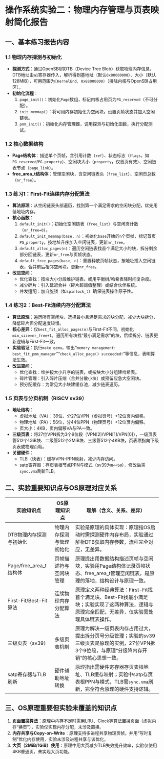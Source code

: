# 操作系统实验二：物理内存管理与页表映射简化报告
## 一、基本练习报告内容
### 1.1 物理内存探测与初始化
- **探测方式**：通过OpenSBI的DTB（Device Tree Blob）获取物理内存信息，DTB地址由`a1`寄存器传入，解析得到基地址（默认`0x80000000`）、大小（默认128MiB），可用范围为`[KernelEnd, 0x88000000)`（排除内核与OpenSBI占用区）。
- **初始化流程**：
  1. `page_init()`：初始化`Page`数组，标记内核占用页为`PG_reserved`（不可分配）。
  2. `init_memmap()`：将可用内存初始化为空闲块，设置页帧状态并加入空闲链表。
  3. `pmm_init()`：初始化内存管理器，调用探测与初始化函数，执行分配测试。

### 1.2 核心数据结构
- **Page结构体**：描述单个页帧，含引用计数（`ref`）、状态标志（`flags`，如`PG_reserved`/`PG_property`）、空闲块大小（`property`，仅首页有效）、空闲链表节点（`page_link`）。
- **free_area_t结构体**：管理空闲块，含空闲链表头（`free_list`）、空闲页总数（`nr_free`）。

### 1.3 练习1：First-Fit连续内存分配算法
- **算法原理**：从空闲链表头部遍历，找到第一个满足需求的空闲块分配，优先用低地址内存。
- **核心函数**：
  1. `default_init()`：初始化空闲链表（`free_list`）与空闲页计数（`nr_free=0`）。
  2. `default_init_memmap(base, n)`：初始化`base`开始的`n`个页帧，标记首页`PG_property`，按地址升序加入空闲链表，更新`nr_free`。
  3. `default_alloc_pages(n)`：遍历空闲链表找首个满足大小的块，拆分剩余部分回链表，更新`nr_free`与页帧状态。
  4. `default_free_pages(base, n)`：重置释放页帧状态，按地址插入空闲链表，合并前后相邻空闲块，更新`nr_free`。
- **改进空间**：
  - 优化查找：按块大小分段维护链表，或用平衡树/哈希表降时间复杂度。
  - 减少碎片：引入延迟合并（碎片超阈值整理）或结合伙伴系统。
  - 并发适配：加自旋锁（如`spinlock_t`）确保链表操作原子性。

### 1.4 练习2：Best-Fit连续内存分配算法
- **算法原理**：遍历所有空闲块，选择最小且满足需求的块分配，减少大块拆分，降低碎片但分配速度较慢。
- **核心差异**：仅`best_fit_alloc_pages(n)`与First-Fit不同，初始化`min_size=nr_free+1`，遍历所有块找“最小满足需求”的块，后续拆分、链表更新逻辑与First-Fit一致。
- **实验验证**：执行`make qemu`，输出“`memory management: best_fit_pmm_manager`”“`check_alloc_page() succeeded!`”等信息，表明算法生效。
- **改进空间**：
  - 优化查找：维护按大小升序的链表，或按块大小分组建哈希表。
  - 碎片管理：引入碎片压缩（合并分散小块）或预留应急大空闲块。
  - 预分配缓存：为常见大小块建缓存池，减少链表遍历。

### 1.5 页表与分页机制（RISCV sv39）
- **地址结构**：
  - 虚拟地址（VA）：39位，分27位VPN（虚拟页号）+12位页内偏移。
  - 物理地址（PA）：56位，分44位PPN（物理页号）+12位页内偏移。
  - 页大小：4KB，页内偏移VA与PA一致。
- **三级页表**：将27位VPN拆为3个9位段（VPN[2]/VPN[1]/VPN[0]），一级页表管512个1GiB块、二级管512个2MiB块、三级管512个4KB块，页表项指向下级页表或物理页帧。
- **关键硬件**：
  - TLB（快表）：缓存VPN-PPN映射，减少内存访问。
  - satp寄存器：存页表根节点PPN与模式（sv39为`8<<60`），修改后需`sync.vma`刷新TLB。


## 二、实验重要知识点与OS原理对应关系
| 实验知识点                | OS原理知识点                | 理解（含义、关系、差异）                                                                 |
|---------------------------|-----------------------------|------------------------------------------------------------------------------------------|
| DTB物理内存探测与初始化   | 物理内存探测与管理初始化    | 实验是原理的具体实现：原理指OS启动时需探测硬件内存布局，实验通过解析DTB获取内存参数，流程完全对应，无差异。 |
| Page/free_area_t结构体    | 页帧描述符与空闲块管理      | 原理提出用数据结构描述页帧与空闲块，实验用Page结构体记录页帧状态、free_area_t管理空闲链表，是原理的落地，结构设计与原理一致。 |
| First-Fit/Best-Fit算法    | 连续物理内存分配算法        | 原理定义两种经典算法：First-Fit找首个满足块、Best-Fit找最小满足块；实验实现了这两种算法，逻辑与原理完全匹配，无差异，仅实验需处理具体链表操作。 |
| 三级页表（sv39）          | 多级页表机制                | 原理为解决一级页表内存占用过大，提出拆分页号分级管理；实验的sv39三级页表是原理的实例，27位VPN拆3个9位段，与原理“分级降内存开销”的核心思想一致。 |
| satp寄存器与TLB刷新       | 硬件辅助地址转换            | 原理指出需硬件寄存器存页表根地址、TLB缓存映射；实验中satp存页表根PPN与模式，TLB需`sync.vma`刷新，完全符合原理的硬件支持逻辑。 |


## 三、OS原理重要但实验未覆盖的知识点
1. **页面置换算法**：原理中内存不足时需用LRU、Clock等算法置换页面（虚拟内存“换页”），实验仅实现内存分配，未涉及置换。
2. **内存共享与Copy-on-Write**：原理支持多进程共享物理页帧，并用“写时复制”优化内存使用，实验未涉及进程共享与该优化。
3. **大页（2MiB/1GiB）使用**：原理中用大页减少TLB失效提升效率，实验仅使用4KB普通页，未实现大页功能。
